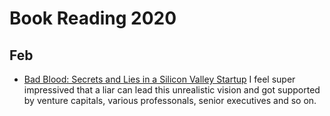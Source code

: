 # Book Reading 2020 #
## Feb ##
* [Bad Blood: Secrets and Lies in a Silicon Valley Startup](https://amzn.to/2ThUkUM)
I feel super impressived that a liar can lead this unrealistic vision and got supported by venture capitals, various professonals, senior executives and so on.

